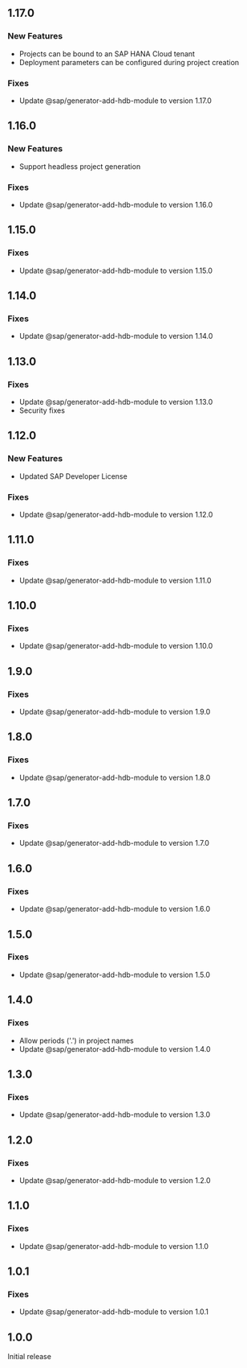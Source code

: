 ## 1.17.0

### New Features
- Projects can be bound to an SAP HANA Cloud tenant
- Deployment parameters can be configured during project creation

### Fixes
- Update @sap/generator-add-hdb-module to version 1.17.0

## 1.16.0

### New Features
- Support headless project generation

### Fixes
- Update @sap/generator-add-hdb-module to version 1.16.0

## 1.15.0

### Fixes
- Update @sap/generator-add-hdb-module to version 1.15.0

## 1.14.0

### Fixes
- Update @sap/generator-add-hdb-module to version 1.14.0

## 1.13.0

### Fixes
- Update @sap/generator-add-hdb-module to version 1.13.0
- Security fixes

## 1.12.0

### New Features
- Updated SAP Developer License

### Fixes
- Update @sap/generator-add-hdb-module to version 1.12.0

## 1.11.0

### Fixes
- Update @sap/generator-add-hdb-module to version 1.11.0

## 1.10.0

### Fixes
- Update @sap/generator-add-hdb-module to version 1.10.0

## 1.9.0

### Fixes
- Update @sap/generator-add-hdb-module to version 1.9.0

## 1.8.0

### Fixes
- Update @sap/generator-add-hdb-module to version 1.8.0

## 1.7.0

### Fixes
- Update @sap/generator-add-hdb-module to version 1.7.0

## 1.6.0

### Fixes
- Update @sap/generator-add-hdb-module to version 1.6.0

## 1.5.0

### Fixes
- Update @sap/generator-add-hdb-module to version 1.5.0

## 1.4.0

### Fixes
- Allow periods ('.') in project names
- Update @sap/generator-add-hdb-module to version 1.4.0

## 1.3.0

### Fixes
- Update @sap/generator-add-hdb-module to version 1.3.0

## 1.2.0

### Fixes
- Update @sap/generator-add-hdb-module to version 1.2.0

## 1.1.0

### Fixes
- Update @sap/generator-add-hdb-module to version 1.1.0

## 1.0.1

### Fixes
- Update @sap/generator-add-hdb-module to version 1.0.1

## 1.0.0

Initial release